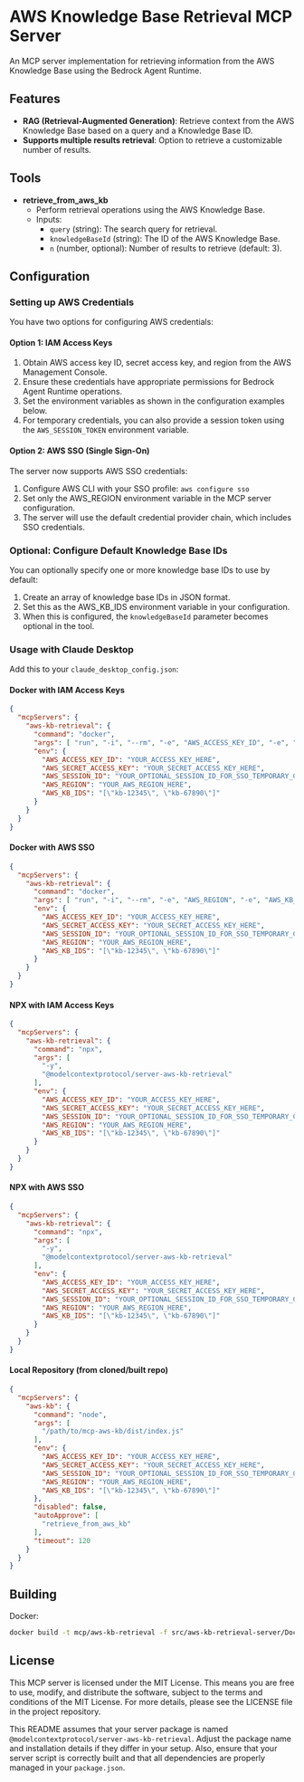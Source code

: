 # AWS Knowledge Base Retrieval MCP Server

An MCP server implementation for retrieving information from the AWS Knowledge Base using the Bedrock Agent Runtime.

## Features

- **RAG (Retrieval-Augmented Generation)**: Retrieve context from the AWS Knowledge Base based on a query and a Knowledge Base ID.
- **Supports multiple results retrieval**: Option to retrieve a customizable number of results.

## Tools

- **retrieve_from_aws_kb**
  - Perform retrieval operations using the AWS Knowledge Base.
  - Inputs:
    - `query` (string): The search query for retrieval.
    - `knowledgeBaseId` (string): The ID of the AWS Knowledge Base.
    - `n` (number, optional): Number of results to retrieve (default: 3).

## Configuration

### Setting up AWS Credentials

You have two options for configuring AWS credentials:

#### Option 1: IAM Access Keys

1. Obtain AWS access key ID, secret access key, and region from the AWS Management Console.
2. Ensure these credentials have appropriate permissions for Bedrock Agent Runtime operations.
3. Set the environment variables as shown in the configuration examples below.
4. For temporary credentials, you can also provide a session token using the `AWS_SESSION_TOKEN` environment variable.

#### Option 2: AWS SSO (Single Sign-On)

The server now supports AWS SSO credentials:

1. Configure AWS CLI with your SSO profile: `aws configure sso`
2. Set only the AWS_REGION environment variable in the MCP server configuration.
3. The server will use the default credential provider chain, which includes SSO credentials.

### Optional: Configure Default Knowledge Base IDs

You can optionally specify one or more knowledge base IDs to use by default:

1. Create an array of knowledge base IDs in JSON format.
2. Set this as the AWS_KB_IDS environment variable in your configuration.
3. When this is configured, the `knowledgeBaseId` parameter becomes optional in the tool.

### Usage with Claude Desktop

Add this to your `claude_desktop_config.json`:

#### Docker with IAM Access Keys

```json
{
  "mcpServers": {
    "aws-kb-retrieval": {
      "command": "docker",
      "args": [ "run", "-i", "--rm", "-e", "AWS_ACCESS_KEY_ID", "-e", "AWS_SECRET_ACCESS_KEY", "-e", "AWS_REGION", "-e", "AWS_KB_IDS", "mcp/aws-kb-retrieval-server" ],
      "env": {
        "AWS_ACCESS_KEY_ID": "YOUR_ACCESS_KEY_HERE",
        "AWS_SECRET_ACCESS_KEY": "YOUR_SECRET_ACCESS_KEY_HERE",
        "AWS_SESSION_ID": "YOUR_OPTIONAL_SESSION_ID_FOR_SSO_TEMPORARY_CREDENTIALS_HERE",
        "AWS_REGION": "YOUR_AWS_REGION_HERE",
        "AWS_KB_IDS": "[\"kb-12345\", \"kb-67890\"]"
      }
    }
  }
}
```

#### Docker with AWS SSO

```json
{
  "mcpServers": {
    "aws-kb-retrieval": {
      "command": "docker",
      "args": [ "run", "-i", "--rm", "-e", "AWS_REGION", "-e", "AWS_KB_IDS", "-v", "${HOME}/.aws:/root/.aws", "mcp/aws-kb-retrieval-server" ],
      "env": {
        "AWS_ACCESS_KEY_ID": "YOUR_ACCESS_KEY_HERE",
        "AWS_SECRET_ACCESS_KEY": "YOUR_SECRET_ACCESS_KEY_HERE",
        "AWS_SESSION_ID": "YOUR_OPTIONAL_SESSION_ID_FOR_SSO_TEMPORARY_CREDENTIALS_HERE",
        "AWS_REGION": "YOUR_AWS_REGION_HERE",
        "AWS_KB_IDS": "[\"kb-12345\", \"kb-67890\"]"
      }
    }
  }
}
```

#### NPX with IAM Access Keys

```json
{
  "mcpServers": {
    "aws-kb-retrieval": {
      "command": "npx",
      "args": [
        "-y",
        "@modelcontextprotocol/server-aws-kb-retrieval"
      ],
      "env": {
        "AWS_ACCESS_KEY_ID": "YOUR_ACCESS_KEY_HERE",
        "AWS_SECRET_ACCESS_KEY": "YOUR_SECRET_ACCESS_KEY_HERE",
        "AWS_SESSION_ID": "YOUR_OPTIONAL_SESSION_ID_FOR_SSO_TEMPORARY_CREDENTIALS_HERE",
        "AWS_REGION": "YOUR_AWS_REGION_HERE",
        "AWS_KB_IDS": "[\"kb-12345\", \"kb-67890\"]"
      }
    }
  }
}
```

#### NPX with AWS SSO

```json
{
  "mcpServers": {
    "aws-kb-retrieval": {
      "command": "npx",
      "args": [
        "-y",
        "@modelcontextprotocol/server-aws-kb-retrieval"
      ],
      "env": {
        "AWS_ACCESS_KEY_ID": "YOUR_ACCESS_KEY_HERE",
        "AWS_SECRET_ACCESS_KEY": "YOUR_SECRET_ACCESS_KEY_HERE",
        "AWS_SESSION_ID": "YOUR_OPTIONAL_SESSION_ID_FOR_SSO_TEMPORARY_CREDENTIALS_HERE",
        "AWS_REGION": "YOUR_AWS_REGION_HERE",
        "AWS_KB_IDS": "[\"kb-12345\", \"kb-67890\"]"
      }
    }
  }
}
```

#### Local Repository (from cloned/built repo)

```json
{
  "mcpServers": {
    "aws-kb": {
      "command": "node",
      "args": [
        "/path/to/mcp-aws-kb/dist/index.js"
      ],
      "env": {
        "AWS_ACCESS_KEY_ID": "YOUR_ACCESS_KEY_HERE",
        "AWS_SECRET_ACCESS_KEY": "YOUR_SECRET_ACCESS_KEY_HERE",
        "AWS_SESSION_ID": "YOUR_OPTIONAL_SESSION_ID_FOR_SSO_TEMPORARY_CREDENTIALS_HERE",
        "AWS_REGION": "YOUR_AWS_REGION_HERE",
        "AWS_KB_IDS": "[\"kb-12345\", \"kb-67890\"]"
      },
      "disabled": false,
      "autoApprove": [
        "retrieve_from_aws_kb"
      ],
      "timeout": 120
    }
  }
}
```

## Building

Docker:

```sh
docker build -t mcp/aws-kb-retrieval -f src/aws-kb-retrieval-server/Dockerfile .
```

## License

This MCP server is licensed under the MIT License. This means you are free to use, modify, and distribute the software, subject to the terms and conditions of the MIT License. For more details, please see the LICENSE file in the project repository.

This README assumes that your server package is named `@modelcontextprotocol/server-aws-kb-retrieval`. Adjust the package name and installation details if they differ in your setup. Also, ensure that your server script is correctly built and that all dependencies are properly managed in your `package.json`.
